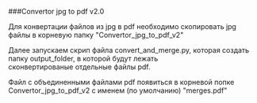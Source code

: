 ###Convertor jpg to pdf v2.0

Для конвертации файлов из jpg в pdf необходимо скопировать
jpg файлы в корневую папку  "Convertor_jpg_to_pdf_v2"

Далее запускаем скрип файла convert_and_merge.py, которая 
создать папку output_folder, в которой будут лежать  
сконвертированые отдельные файлы pdf.

 Файл с объединенными файлами pdf появиться в корневой
попке Convertor_jpg_to_pdf_v2 с именем (по умолчанию)
 "merges.pdf"